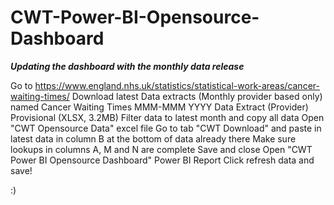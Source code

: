 # CWT-Power-BI-Opensource-Dashboard

***Updating the dashboard with the monthly data release***

Go to https://www.england.nhs.uk/statistics/statistical-work-areas/cancer-waiting-times/
Download latest Data extracts (Monthly provider based only) named Cancer Waiting Times MMM-MMM YYYY Data Extract (Provider) Provisional (XLSX, 3.2MB)
Filter data to latest month and copy all data
Open "CWT Opensource Data" excel file
Go to tab "CWT Download" and paste in latest data in column B at the bottom of data already there
Make sure lookups in columns A, M and N are complete
Save and close
Open "CWT Power BI Opensource Dashboard" Power BI Report
Click refresh data and save! 

:)
